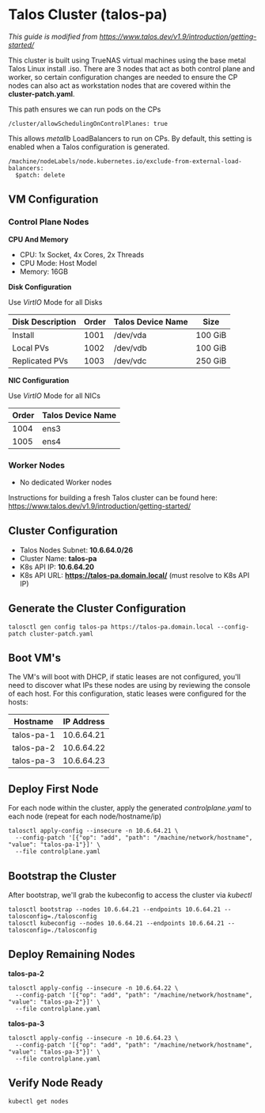 # Talos Cluster (talos-pa)

*This guide is modified from https://www.talos.dev/v1.9/introduction/getting-started/*

This cluster is built using TrueNAS virtual machines using the base metal Talos Linux install .iso.  There are 3 nodes that act as both control plane and worker, so certain configuration changes are needed to ensure the CP nodes can also act as workstation nodes that are covered within the **cluster-patch.yaml**.

This path ensures we can run pods on the CPs
```
/cluster/allowSchedulingOnControlPlanes: true
```

This allows *metallb* LoadBalancers to run on CPs.  By default, this setting is enabled when a Talos configuration is generated.
```
/machine/nodeLabels/node.kubernetes.io/exclude-from-external-load-balancers:
  $patch: delete
```

## VM Configuration

### Control Plane Nodes

**CPU And Memory**

- CPU: 1x Socket, 4x Cores, 2x Threads
- CPU Mode: Host Model 
- Memory: 16GB

**Disk Configuration**

Use *VirtIO* Mode for all Disks

| Disk Description | Order | Talos Device Name | Size |
|----------|---------|----------|---------- |
| Install | 1001 | /dev/vda | 100 GiB |
| Local PVs | 1002 | /dev/vdb | 100 GiB |
| Replicated PVs | 1003 | /dev/vdc | 250 GiB |

**NIC Configuration**

Use *VirtIO* Mode for all NICs

| Order | Talos Device Name |
| ----- | ----- |
| 1004 | ens3 |
| 1005 | ens4 |

### Worker Nodes
- No dedicated Worker nodes

Instructions for building a fresh Talos cluster can be found here: https://www.talos.dev/v1.9/introduction/getting-started/

## Cluster Configuration
- Talos Nodes Subnet: **10.6.64.0/26**
- Cluster Name: **talos-pa**
- K8s API IP: **10.6.64.20**
- K8s API URL:  **https://talos-pa.domain.local/**  (must resolve to K8s API IP)

## Generate the Cluster Configuration

```
talosctl gen config talos-pa https://talos-pa.domain.local --config-patch cluster-patch.yaml
```
## Boot VM's

The VM's will boot with DHCP, if static leases are not configured, you'll need to discover what IPs these nodes are using by reviewing the console of each host.  For this configuration, static leases were configured for the hosts:

| Hostname | IP Address |
| --------------- | --------------- |
| talos-pa-1 | 10.6.64.21 |
| talos-pa-2 | 10.6.64.22 |
| talos-pa-3 | 10.6.64.23 |

## Deploy First Node

For each node within the cluster, apply the generated *controlplane.yaml* to each node (repeat for each node/hostname/ip)

```
talosctl apply-config --insecure -n 10.6.64.21 \
  --config-patch '[{"op": "add", "path": "/machine/network/hostname", "value": "talos-pa-1"}]' \
  --file controlplane.yaml
```

## Bootstrap the Cluster

After bootstrap, we'll grab the kubeconfig to access the cluster via *kubectl*

```
talosctl bootstrap --nodes 10.6.64.21 --endpoints 10.6.64.21 --talosconfig=./talosconfig
talosctl kubeconfig --nodes 10.6.64.21 --endpoints 10.6.64.21 --talosconfig=./talosconfig
```

## Deploy Remaining Nodes

**talos-pa-2**
```
talosctl apply-config --insecure -n 10.6.64.22 \
  --config-patch '[{"op": "add", "path": "/machine/network/hostname", "value": "talos-pa-2"}]' \
  --file controlplane.yaml
```

**talos-pa-3**
```
talosctl apply-config --insecure -n 10.6.64.23 \
  --config-patch '[{"op": "add", "path": "/machine/network/hostname", "value": "talos-pa-3"}]' \
  --file controlplane.yaml
```

## Verify Node Ready
```
kubectl get nodes
```

